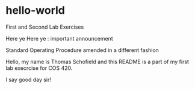 # hello-world
First and Second Lab Exercises

Here ye Here ye : important announcement

Standard Operating Procedure amended in a different fashion

Hello, my name is Thomas Schofield and this README is a part of my first lab execrcise for COS 420.

I say good day sir!
